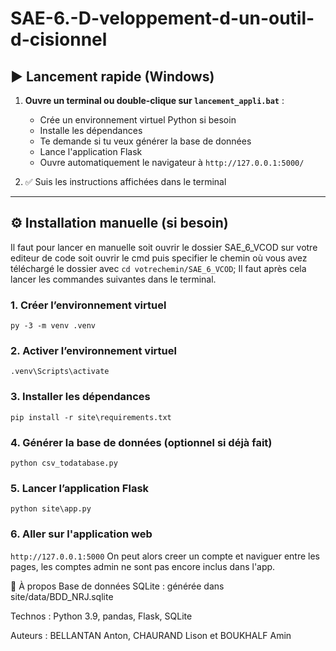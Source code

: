 # SAE-6.-D-veloppement-d-un-outil-d-cisionnel

## ▶️ Lancement rapide (Windows)

1. **Ouvre un terminal ou double-clique sur `lancement_appli.bat`** :
   - Crée un environnement virtuel Python si besoin
   - Installe les dépendances
   - Te demande si tu veux générer la base de données
   - Lance l'application Flask
   - Ouvre automatiquement le navigateur à `http://127.0.0.1:5000/`

2. ✅ Suis les instructions affichées dans le terminal

---

## ⚙️ Installation manuelle (si besoin)
Il faut pour lancer en manuelle soit ouvrir le dossier SAE_6_VCOD sur votre editeur de code soit ouvrir le cmd puis specifier le chemin où vous avez téléchargé le dossier avec ```cd votrechemin/SAE_6_VCOD```;
Il faut après cela lancer les commandes suivantes dans le terminal.

### 1. Créer l’environnement virtuel 
```py -3 -m venv .venv```
### 2. Activer l’environnement virtuel
```.venv\Scripts\activate```
### 3. Installer les dépendances
```pip install -r site\requirements.txt```
### 4. Générer la base de données (optionnel si déjà fait)
```python csv_todatabase.py```
### 5. Lancer l’application Flask
```python site\app.py```

### 6. Aller sur l'application web 
``http://127.0.0.1:5000``
On peut alors creer un compte et naviguer entre les pages, les comptes admin ne sont pas encore inclus dans l'app.

📝 À propos
Base de données SQLite : générée dans site/data/BDD_NRJ.sqlite

Technos : Python 3.9, pandas, Flask, SQLite

Auteurs : BELLANTAN Anton, CHAURAND Lison et BOUKHALF Amin